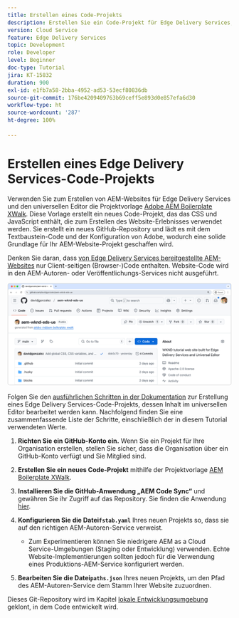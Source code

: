 ```yaml
---
title: Erstellen eines Code-Projekts
description: Erstellen Sie ein Code-Projekt für Edge Delivery Services, das mit dem universellen Editor bearbeitet werden kann.
version: Cloud Service
feature: Edge Delivery Services
topic: Development
role: Developer
level: Beginner
doc-type: Tutorial
jira: KT-15832
duration: 900
exl-id: e1fb7a58-2bba-4952-ad53-53ecf80836db
source-git-commit: 176be4209409763b69ceff5e893d0e857efa6d30
workflow-type: ht
source-wordcount: '287'
ht-degree: 100%

---
```


# Erstellen eines Edge Delivery Services-Code-Projekts

Verwenden Sie zum Erstellen von AEM-Websites für Edge Delivery Services und den universellen Editor die Projektvorlage [Adobe AEM Boilerplate XWalk](https://github.com/adobe-rnd/aem-boilerplate-xwalk). Diese Vorlage erstellt ein neues Code-Projekt, das das CSS und JavaScript enthält, die zum Erstellen des Website-Erlebnisses verwendet werden. Sie erstellt ein neues GitHub-Repository und lädt es mit dem Textbaustein-Code und der Konfiguration von Adobe, wodurch eine solide Grundlage für Ihr AEM-Website-Projekt geschaffen wird.

Denken Sie daran, dass [von Edge Delivery Services bereitgestellte AEM-Websites](https://experienceleague.adobe.com/de/docs/experience-manager-learn/sites/edge-delivery-services/overview) nur Client-seitigen (Browser-)Code enthalten. Website-Code wird in den AEM-Autoren- oder Veröffentlichungs-Services nicht ausgeführt.

![Neues Edge Delivery Services-Projekt](./assets/1-new-project/new-project.png)

Folgen Sie den [ausführlichen Schritten in der Dokumentation](https://experienceleague.adobe.com/de/docs/experience-manager-cloud-service/content/edge-delivery/wysiwyg-authoring/edge-dev-getting-started#create-github-project) zur Erstellung eines Edge Delivery Services-Code-Projekts, dessen Inhalt im universellen Editor bearbeitet werden kann.  Nachfolgend finden Sie eine zusammenfassende Liste der Schritte, einschließlich der in diesem Tutorial verwendeten Werte.

1. **Richten Sie ein GitHub-Konto ein.** Wenn Sie ein Projekt für Ihre Organisation erstellen, stellen Sie sicher, dass die Organisation über ein GitHub-Konto verfügt und Sie Mitglied sind.
2. **Erstellen Sie ein neues Code-Projekt** mithilfe der Projektvorlage [AEM Boilerplate XWalk](https://github.com/adobe-rnd/aem-boilerplate-xwalk).
3. **Installieren Sie die GitHub-Anwendung „AEM Code Sync“** und gewähren Sie ihr Zugriff auf das Repository. Sie finden die Anwendung [hier](https://github.com/apps/aem-code-sync).
4. **Konfigurieren Sie die Datei`fstab.yaml`** Ihres neuen Projekts so, dass sie auf den richtigen AEM-Autoren-Service verweist.

   * Zum Experimentieren können Sie niedrigere AEM as a Cloud Service-Umgebungen (Staging oder Entwicklung) verwenden. Echte Website-Implementierungen sollten jedoch für die Verwendung eines Produktions-AEM-Service konfiguriert werden.

5. **Bearbeiten Sie die Datei`paths.json`** Ihres neuen Projekts, um den Pfad des AEM-Autoren-Service dem Stamm Ihrer Website zuzuordnen.

Dieses Git-Repository wird im Kapitel [lokale Entwicklungsumgebung](https://experienceleague.adobe.com/de/docs/experience-manager-learn/sites/edge-delivery-services/developing/universal-editor/3-local-development-environment) geklont, in dem Code entwickelt wird.
